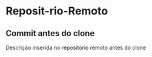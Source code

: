 # Reposit-rio-Remoto
## Commit antes do clone
Descrição inserida no repositório remoto antes do clone
